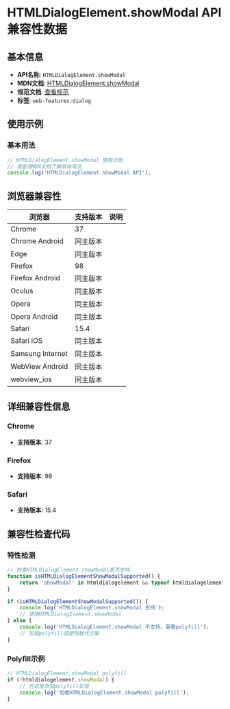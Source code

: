# HTMLDialogElement.showModal API 兼容性数据

## 基本信息

- **API名称**: `HTMLDialogElement.showModal`
- **MDN文档**: [HTMLDialogElement.showModal](https://developer.mozilla.org/docs/Web/API/HTMLDialogElement/showModal)
- **规范文档**: [查看规范](https://html.spec.whatwg.org/multipage/interactive-elements.html#dom-dialog-showmodal-dev)
- **标签**: `web-features:dialog`

## 使用示例

### 基本用法

```javascript
// HTMLDialogElement.showModal 使用示例
// 请查阅MDN文档了解具体用法
console.log('HTMLDialogElement.showModal API');
```

## 浏览器兼容性

| 浏览器 | 支持版本 | 说明 |
|--------|----------|------|
| Chrome | 37 |  |
| Chrome Android | 同主版本 |  |
| Edge | 同主版本 |  |
| Firefox | 98 |  |
| Firefox Android | 同主版本 |  |
| Oculus | 同主版本 |  |
| Opera | 同主版本 |  |
| Opera Android | 同主版本 |  |
| Safari | 15.4 |  |
| Safari iOS | 同主版本 |  |
| Samsung Internet | 同主版本 |  |
| WebView Android | 同主版本 |  |
| webview_ios | 同主版本 |  |

## 详细兼容性信息

### Chrome

- **支持版本**: 37

### Firefox

- **支持版本**: 98

### Safari

- **支持版本**: 15.4

## 兼容性检查代码

### 特性检测

```javascript
// 检查HTMLDialogElement.showModal是否支持
function isHTMLDialogElementShowModalSupported() {
    return 'showModal' in htmldialogelement && typeof htmldialogelement.showModal === 'function';
}

if (isHTMLDialogElementShowModalSupported()) {
    console.log('HTMLDialogElement.showModal 支持');
    // 使用HTMLDialogElement.showModal
} else {
    console.log('HTMLDialogElement.showModal 不支持，需要polyfill');
    // 加载polyfill或使用替代方案
}
```

### Polyfill示例

```javascript
// HTMLDialogElement.showModal polyfill
if (!htmldialogelement.showModal) {
    // 在这里添加polyfill实现
    console.log('加载HTMLDialogElement.showModal polyfill');
}
```

